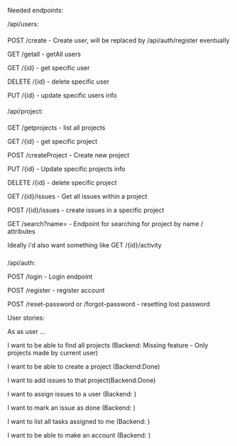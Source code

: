 Needed endpoints:

/api/users: 
####
POST /create - Create user, will be replaced by /api/auth/register eventually

GET /getall - getAll users

GET /{id} - get specific user

DELETE /{id} - delete specific user

PUT /{id} - update specific users info
####



/api/project:
####
GET /getprojects - list all projects

GET /{id} - get specific project

POST /createProject - Create new project

PUT /{id} - Update specific projects info

DELETE /{id} - delete specific project

GET /{id}/issues - Get all issues within a project

POST /{id}/issues - create issues in a specific project

GET /search?name= - Endpoint for searching for project by name / attributes

Ideally i'd also want something like GET /{id}/activity
#####
/api/auth:

POST /login - Login endpoint

POST /register - register account 

POST /reset-password or /forgot-password - resetting lost password


User stories:

As as user ...

I want to be able to find all projects (Backend: Missing feature - Only projects made by current user)

I want to be able to create a project (Backend:Done)

I want to add issues to that project(Backend:Done)

I want to assign issues to a user (Backend: )

I want to mark an issue as done (Backend: )

I want to list all tasks assigned to me (Backend: )

I want to be able to make an account (Backend: )


